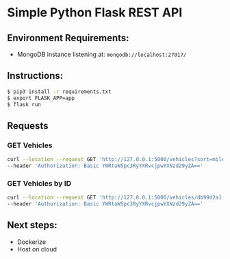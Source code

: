 # Simple Python Flask REST API

## Environment Requirements:
- MongoDB instance listening at: `mongodb://localhost:27017/`

## Instructions:
```bash
$ pip3 install -r requirements.txt
$ export FLASK_APP=app
$ flask run
```

## Requests

### GET Vehicles
```bash
curl --location --request GET 'http://127.0.0.1:5000/vehicles?sort=miles_until_service&make=Ford&model=Titanium&page=1&per_page=2' \
--header 'Authorization: Basic YWRtaW5pc3RyYXRvcjpwYXNzd29yZA=='
```

### GET Vehicles by ID
```bash
curl --location --request GET 'http://127.0.0.1:5000/vehicles/db99d2a1-6e5b-49dc-91f4-738caf09dcde' \
--header 'Authorization: Basic YWRtaW5pc3RyYXRvcjpwYXNzd29yZA=='
```

## Next steps:
- Dockerize
- Host on cloud